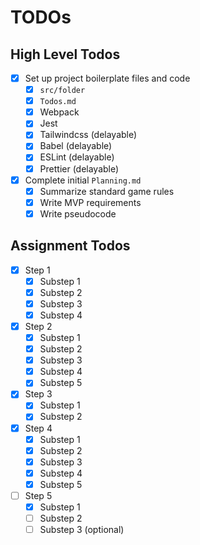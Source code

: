 # TODOs

## High Level Todos

- [x] Set up project boilerplate files and code
  - [x] `src/folder`
  - [x] `Todos.md`
  - [x] Webpack
  - [x] Jest
  - [x] Tailwindcss (delayable)
  - [x] Babel (delayable)
  - [x] ESLint (delayable)
  - [x] Prettier (delayable)
- [x] Complete initial `Planning.md`
  - [x] Summarize standard game rules
  - [x] Write MVP requirements
  - [x] Write pseudocode

## Assignment Todos

- [x] Step 1
  - [x] Substep 1
  - [x] Substep 2
  - [x] Substep 3
  - [x] Substep 4
- [x] Step 2
  - [x] Substep 1
  - [x] Substep 2
  - [x] Substep 3
  - [x] Substep 4
  - [x] Substep 5
- [x] Step 3
  - [x] Substep 1
  - [x] Substep 2
- [x] Step 4
  - [x] Substep 1
  - [x] Substep 2
  - [x] Substep 3
  - [x] Substep 4
  - [x] Substep 5
- [ ] Step 5
  - [x] Substep 1
  - [ ] Substep 2
  - [ ] Substep 3 (optional)
